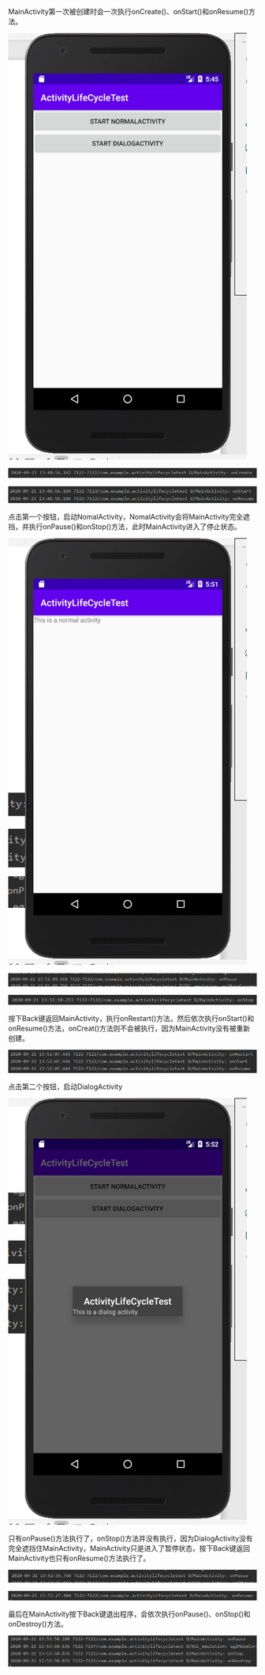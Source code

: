 MainActivity第一次被创建时会一次执行onCreate()、onStart()和onResume()方法。

![图片1](第一次作业截图.assets/图片1-1600836332410.png)

![图片2](第一次作业截图.assets/图片2-1600836339216.png)

![图片3](第一次作业截图.assets/图片3-1600836396949.png)

点击第一个按钮，启动NomalActivity，NomalActivity会将MainActivity完全遮挡，并执行onPause()和onStop()方法，此时MainActivity进入了停止状态。

![图片4](第一次作业截图.assets/图片4-1600837486778.png)

![图片5](第一次作业截图.assets/图片5-1600837493776.png)

![图片6](第一次作业截图.assets/图片6.png)

按下Back键返回MainActivity，执行onRestart()方法，然后依次执行onStart()和onResume()方法，onCreat()方法则不会被执行，因为MainActivity没有被重新创建。

![图片7](第一次作业截图.assets/图片7.png)

点击第二个按钮，启动DialogActivity

![图片8](第一次作业截图.assets/图片8.png)

只有onPause()方法执行了，onStop()方法并没有执行，因为DialogActivity没有完全遮挡住MainActivity，MainActivity只是进入了暂停状态，按下Back键返回MainActivity也只有onResume()方法执行了。

![图片9](第一次作业截图.assets/图片9.png)

![图片10](第一次作业截图.assets/图片10-1600838139271.png)

最后在MainActivity按下Back键退出程序，会依次执行onPause()、onStop()和onDestroy()方法。

![图片11](第一次作业截图.assets/图片11.png)